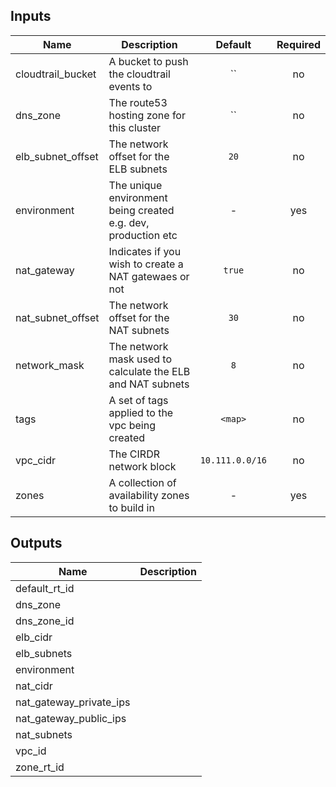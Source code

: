 
## Inputs

| Name | Description | Default | Required |
|------|-------------|:-----:|:-----:|
| cloudtrail_bucket | A bucket to push the cloudtrail events to | `` | no |
| dns_zone | The route53 hosting zone for this cluster | `` | no |
| elb_subnet_offset | The network offset for the ELB subnets | `20` | no |
| environment | The unique environment being created e.g. dev, production etc | - | yes |
| nat_gateway | Indicates if you wish to create a NAT gatewaes or not | `true` | no |
| nat_subnet_offset | The network offset for the NAT subnets | `30` | no |
| network_mask | The network mask used to calculate the ELB and NAT subnets | `8` | no |
| tags | A set of tags applied to the vpc being created | `<map>` | no |
| vpc_cidr | The CIRDR network block | `10.111.0.0/16` | no |
| zones | A collection of availability zones to build in | - | yes |

## Outputs

| Name | Description |
|------|-------------|
| default_rt_id |  |
| dns_zone |  |
| dns_zone_id |  |
| elb_cidr |  |
| elb_subnets |  |
| environment |  |
| nat_cidr |  |
| nat_gateway_private_ips |  |
| nat_gateway_public_ips |  |
| nat_subnets |  |
| vpc_id |  |
| zone_rt_id |  |

